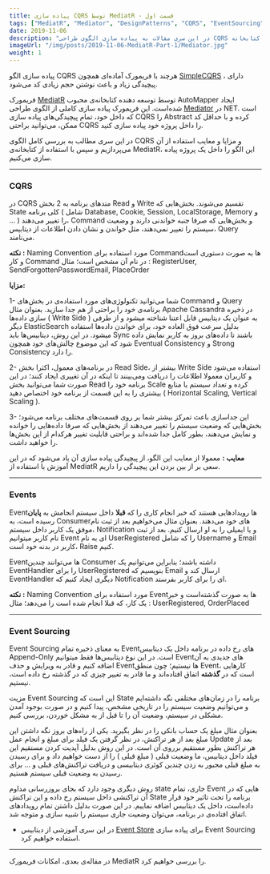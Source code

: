 ```yaml
---
title: پیاده سازی CQRS توسط MediatR - قسمت اول
tags: ["MediatR", "Mediator", "DesignPatterns", "CQRS", "EventSourcing"]
date: 2019-11-06
description: "در این سری مقالات به پیاده سازی الگوی طراحی CQRS توسط کتابخانه MediatR میپردازیم."
imageUrl: "/img/posts/2019-11-06-MediatR-Part-1/Mediator.jpg"
weight: 1
---
```


پیاده سازی الگو CQRS هرچند با فریمورک آماده‌ای همچون [SimpleCQRS](https://github.com/tyronegroves/SimpleCQRS) ، دارای پیچیدگی زیاد و باعث نوشتن حجم زیادی کد می‌شود.  
  

فریمورک [MediatR](https://github.com/jbogard/MediatR) توسط توسعه دهنده کتابخانه‌ی محبوب AutoMapper ایجاد شده‌است. این فریمورک پیاده سازی کاملی از الگوی طراحی [Mediator](https://moientajik.me/posts/2019-01-19-mediator-design-pattern/) در NET. است که داخل خود، تمام پیچیدگی‌های پیاده سازی CQRS را Abstract کرده و با حداقل کد ممکن، می‌توانید براحتی CQRS را داخل پروژه‌ خود پیاده سازی کنید.  
  

در این سری مطالب به بررسی کامل الگوی CQRS و مزایا و معایب استفاده از آن می‌پردازیم و سپس با استفاده از کتابخانه‌ی MediatR، این الگو را داخل یک پروژه پیاده سازی می‌کنیم.

----------

### CQRS

در CQRS متد‌های برنامه به 2 بخش Read و Write تقسیم می‌شوند. بخش‌هایی که State کلی برنامه ( شامل Database, Cookie, Session, LocalStorage, Memory و ... ) را تغییر می‌دهند، Command و بخش‌هایی که صرفا جنبه خواندنی دارند و وضعیت سیستم را تغییر نمی‌دهند، مثل خواندن و نشان دادن اطلاعات از دیتابیس، Query می‌نامند.  
  
 **نکته :** Naming Convention مورد استفاده برای Command‌‌ها به صورت دستوری است و کار Command در نام آن مشخص است؛ مثال : RegisterUser, SendForgottenPasswordEmail, PlaceOrder  
  

**مزایا:**

1- شما می‌توانید تکنولوژی‌های مورد استفاده‌ی در بخش‌های Command و Query برنامه‌ی خود را براحتی از هم جدا سازید. بعنوان مثال Apache Cassandra در ذخیره سازی داده‌ها ( Write Side ) به عنوان یک دیتابیس قابل اعتنا شناخته میشود و از طرفی دیگر ElasticSearch بدلیل سرعت فوق العاده‌ خود، برای خواندن داده‌ها استفاده میشود. در این روش، دیتابیس‌ها باید Sync باشند تا داده‌های بروز به کاربر نمایش داده شود که این موضوع چالش‌های خود همچون Eventual Consistency و Strong Consistency را دارد.
  

2- در برنامه‌های معمول، اکثرا بخش Read Side، بیشتر از Write Side استفاده می‌شود و کاربران معمولا اطلاعات را دریافت ومی‌بینند تا اینکه در آن تغییری ایجاد کنند؛ در این صورت شما می‌توانید بخش Read برنامه‌ خود را Scale کرده و تعداد سیستم یا منابع بیشتری را به این قسمت از برنامه‌ خود اختصاص دهید ( Horizontal Scaling, Vertical Scaling ).  
  
3- این جداسازی باعث تمرکز بیشتر شما بر روی قسمت‌های مختلف برنامه می‌شود؛ بخش‌هایی که وضعیت سیستم را تغییر می‌دهند از بخش‌هایی که صرفا داده‌هایی را خوانده و نمایش می‌دهند، بطور کامل جدا شده‌اند و براحتی قابلیت تغییر هرکدام از این بخش‌ها را خواهید داشت.  
  

**معایب :** معمولا از معایب این الگو، از پیچیدگی پیاده سازی آن یاد می‌شود که در این آموزش با استفاده از MediatR سعی بر از بین بردن این پیچیدگی را داریم.

----------

### Events

Event‌ها رویدادهایی هستند که خبر انجام کاری را که  **قبلا** داخل سیستم انجامش به  **پایان**  رسیده است، به Consumer‌های خود می‌دهند. بعنوان مثال می‌خواهیم بعد از ثبت نام موفق یک کاربر داخل سیستم، Notification و یا ایمیلی را به او ارسال کنیم. بعد از ثبت نام کاربر میتوانیم Event ای به نام UserRegistered را که شامل Username و Email کاربر در بدنه خود است، Raise کنیم.  
  
Event‌ها می‌توانند چندین Consumer داشته باشند؛ بنابراین می‌توانیم یک EventHandler را برای UserRegistered بنویسیم که Email ارسال کند و EventHandler دیگری ایجاد کنیم که Notification ای را برای کاربر بفرستد.  
  

**نکته :** Naming Convention مورد استفاده برای Event‌ها به صورت گذشته‌است و خبر یک کار، که قبلا انجام شده است را می‌دهد؛ مثال : UserRegistered, OrderPlaced

----------

### Event Sourcing

Event Sourcing به معنای ذخیره‌ تمام Event‌های رخ داده در برنامه داخل یک دیتابیس Append-Only است. در این نوع دیتابیس‌ها فقط میتوانیم Event‌های جدیدی به آن اضافه کنیم و قادر به ویرایش و حذف Event‌ها نیستیم؛ چون منطق Event، کارهایی است که در  **گذشته** اتفاق افتاده‌اند و ما قادر به تغییر چیزی که در گذشته رخ داده‌ است، نیستیم.  
  
مزیت Event Sourcing این است که State برنامه را در زمان‌های مختلفی نگه داشته‌ایم و می‌توانیم وضعیت سیستم را در تاریخی مشخص، پیدا کنیم و در صورت بوجود آمدن مشکلی در سیستم، وضعیت آن را تا قبل از به مشکل خوردن، بررسی کنیم.  
  
بعنوان مثال مبلغ یک حساب بانکی را در نظر بگیرید. یکی از راه‌های بروز نگه داشتن این مبلغ بعد از هر تراکنش، در نظر گرفتن یک فیلد برای مبلغ و انجام عمل Update بعد از هر تراکنش بطور مستقیم برروی آن است. در این روش بدلیل آپدیت کردن مستقیم این فیلد داخل دیتابیس، ما وضعیت قبلی ( مبلغ قبلی ) را از دست خواهیم داد و برای رسیدن به مبلغ قبلی مجبور به زدن چندین کوئری دیتابیسی و دریافت تراکنش‌های قبلی و ... برای رسیدن به وضعیت قبلی سیستم هستیم.  
  
روش دیگری وجود دارد که بجای بروزرسانی مداوم state جاری، تمام Event هایی که در آن تراکنشی داخل سیستم رخ داده و این تراکنش State برنامه را تحت تاثیر خود قرار داده‌است، داخل یک دیتابیس اضافه نماییم. در این صورت بدلیل داشتن تمام رویدادهای اتفاق افتاده‌ی در برنامه، می‌توان وضعیت جاری سیستم را شبیه سازی و متوجه شد.  
  
* در این سری آموزشی از دیتابیس [Event Store](https://eventstore.org/) برای پیاده سازی Event Sourcing استفاده خواهیم کرد.

----------

در مقاله‌ی بعدی، امکانات فریمورک MediatR را بررسی خواهیم کرد.